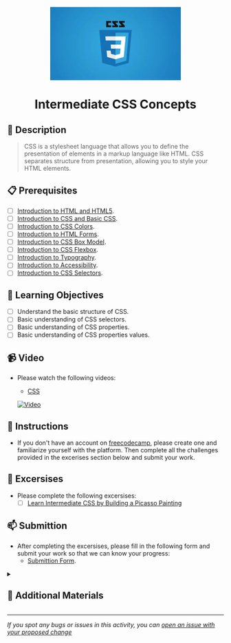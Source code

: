 <div align="center">
    <img src="../images/css.jpg" alt="Logo" height="170" align="center">
    <h1 align="center">Intermediate CSS Concepts</h1>
</div>

## 📝 Description
> CSS is a stylesheet language that allows you to define the presentation of elements in a markup language like HTML. CSS separates structure from presentation, allowing you to style your HTML elements.

## 📋 Prerequisites
- [ ] [Introduction to HTML and HTML5](https://github.com/Kick-StartDev/web-development-basic-curriculum/blob/responsive-web-design/responsive-web-design/introduction-to-html-and-html5.md).
- [ ] [Introduction to CSS and Basic CSS](https://github.com/Kick-StartDev/web-development-basic-curriculum/blob/responsive-web-design/responsive-web-design/introduction-to-css-and-basic-css.md).
- [ ] [Introduction to CSS Colors](https://github.com/Kick-StartDev/web-development-basic-curriculum/blob/responsive-web-design/responsive-web-design/introduction-to-css-colors.md).
- [ ] [Introduction to HTML Forms](https://github.com/Kick-StartDev/web-development-basic-curriculum/blob/responsive-web-design/responsive-web-design/introduction-to-html-forms.md).
- [ ] [Introduction to CSS Box Model](https://github.com/Kick-StartDev/web-development-basic-curriculum/blob/responsive-web-design/responsive-web-design/introduction-to-css-box-model.md).
- [ ] [Introduction to CSS Flexbox](https://github.com/Kick-StartDev/web-development-basic-curriculum/blob/responsive-web-design/responsive-web-design/introduction-to-css-flexbox.md).
- [ ] [Introduction to Typography](https://github.com/Kick-StartDev/web-development-basic-curriculum/blob/responsive-web-design/responsive-web-design/introduction-to-typography.md).
- [ ] [Introduction to Accessibility](https://github.com/Kick-StartDev/web-development-basic-curriculum/blob/responsive-web-design/responsive-web-design/introduction-to-accessibility.md).
- [ ] [Introduction to CSS Selectors](https://github.com/Kick-StartDev/web-development-basic-curriculum/blob/responsive-web-design/responsive-web-design/introduction-to-css-selectors.md).

## 🎯 Learning Objectives
- [ ] Understand the basic structure of CSS.
- [ ] Basic understanding of CSS selectors.
- [ ] Basic understanding of CSS properties.
- [ ] Basic understanding of CSS properties values.

## 📹 Video

- Please watch the following videos:
    - [CSS](https://www.youtube.com/watch?v=1Rs2ND1ryYc)

    [![Video](https://img.youtube.com/vi/1Rs2ND1ryYc/0.jpg)](https://www.youtube.com/watch?v=1Rs2ND1ryYc)

## 🔧 Instructions
- If you don't have an account on [freecodecamp](freecodecamp.org), please create one and familiarize yourself with the platform.
Then complete all the challenges provided in the excerises section below and submit your work.

## 🚀 Excersises
- Please complete the following excersises:
    - [ ] [Learn Intermediate CSS by Building a Picasso Painting](https://www.freecodecamp.org/learn/2022/responsive-web-design/learn-intermediate-css-by-building-a-picasso-painting/step-1)

## 📫 Submittion
- After completing the excersises, please fill in the following form and submit your work so that we can know your progress:
    - [Submittion Form](https://airtable.com/shrTKszJIyALWIPnb).

<details>
    <summary>
        <h2>📌 Additional Materials</h2>
    </summary>
    <hr style="height:1px;border-width:0;color:gray;background-color:dark">
    <i>
        These are all optional, but if you're interested in exploring this topic further, here are some resources to help you.
    </i>

<br>
    <ul>
        <li><a href="https://www.w3schools.com/css/" target="_blank">W3Schools CSS Tutorial</a></li>
        <li><a href="https://www.youtube.com/watch?v=1Rs2ND1ryYc" target="_blank">CSS Crash Course For Absolute Beginners</a></li>
        <li><a href="https://www.youtube.com/watch?v=1PnVor36_40" target="_blank">CSS Tutorial - Zero to Hero (Complete Course)</a></li>
        <li><a href="https://www.youtube.com/watch?v=9DCpQG1KVGk" target="_blank">How to use freecodecamp</a></li>
    </ul>
</details>

------

_If you spot any bugs or issues in this activity, you can [open an issue with your proposed change](https://github.com/Kick-StartDev/web-development-basic-curriculum/issues/new)_
